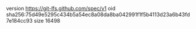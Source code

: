 version https://git-lfs.github.com/spec/v1
oid sha256:75d49e5295c434b5a54ec8a08da8ba042991f1f5b4113d23a6b43fd7e184cc93
size 16498
